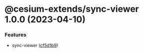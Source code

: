 # @cesium-extends/sync-viewer 1.0.0 (2023-04-10)


### Features

* sync-viewer ([cf5d1b9](https://github.com/hongfaqiu/cesium-extends/commit/cf5d1b9609e0ae702563eb82ecb4bb84081da975))
